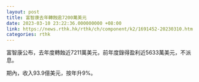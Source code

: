 ```yaml
---
layout: post
title: 富智康去年轉蝕逾7200萬美元
date: 2023-03-10 23:22:36.000000000 +08:00
link: https://news.rthk.hk/rthk/ch/component/k2/1691452-20230310.htm
categories: rthk
---
```


富智康公布，去年度轉蝕近7211萬美元，前年度錄得盈利近5633萬美元，不派息。

期內，收入93.9億美元，按年升9%。
